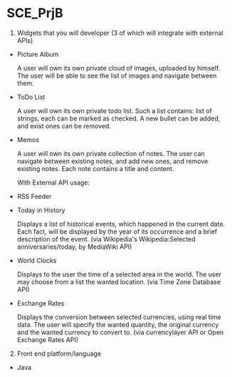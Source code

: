 # SCE_PrjB

1.	Widgets that you will developer (3 of which will integrate with external APIs)

* Picture Album

  A user will own its own private cloud of images, uploaded by himself. The user will be able to see the list of images and navigate between them.
* ToDo List

  A user will own its own private todo list. Such a list contains: list of strings, each can be marked as checked. A new bullet can be added, and exist ones can be removed. 
* Memos

  A user will own its own private collection of notes. The user can navigate between existing notes, and add new ones, and remove existing notes. Each note contains a title and content.
  
  With External API usage:
* RSS Feeder

* Today in History

  Displays a list of historical events, which happened in the current date. Each fact, will be displayed by the year of its occurrence and a brief description of the event.
  (via Wikipedia's Wikipedia:Selected anniversaries/today, by MediaWiki API)
* World Clocks

  Displays to the user the time of a selected area in the world. The user may choose from a list the wanted location.
  (via Time Zone Database API)
* Exchange Rates

  Displays the conversion between selected currencies, using real time data. The user will specify the wanted quantity, the original currency and the wanted currency to convert to.
  (via currencylayer API or Open Exchange Rates API)

2.	Front end platform/language

  * Java
